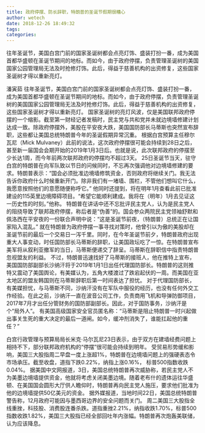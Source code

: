 ```yaml
---
title: 政府停摆、防长辞职，特朗普的圣诞节假期很糟心
author: wetech
date: 2018-12-26 18:49:32
tags: 
categories: 
---
```

往年圣诞节，美国白宫门前的国家圣诞树都会点亮灯饰、盛装打扮一番，成为美国首都华盛顿在圣诞节期间的地标。而如今，由于政府停摆，负责管理圣诞树的美国国家公园管理局无法及时抢修灯饰。此后，得益于慈善机构的出资修复，这些国家圣诞树才得以重新亮灯。
<!-- more -->
潘寅茹
往年圣诞节，美国白宫门前的国家圣诞树都会点亮灯饰、盛装打扮一番，成为美国首都华盛顿在圣诞节期间的地标。而如今，由于政府停摆，负责管理圣诞树的美国国家公园管理局无法及时抢修灯饰。此后，得益于慈善机构的出资修复，这些国家圣诞树才得以重新亮灯。
国家圣诞树的亮灯风波，仅是美国联邦政府停摆的一个缩影。截至第一财经记者发稿时，民主党与共和党并未就边境墙修建计划达成一致。除政府停摆外，美股在平安夜大跌，美国国防部长马蒂斯也突然宣布辞职，这些都让美国总统特朗普今年的圣诞假期异常沉重。
根据白宫预算主任穆尔瓦尼（Mick Mulvaney）此前的说法，这次政府停摆很可能会持续到28日之后，甚至新一届国会会期开始的2019年1月3日后。也就是说，此次联邦政府的停摆至少长达1周，而今年前两次联邦政府的停摆均不超过3天。
25日圣诞节当天，驻守白宫的特朗普在向军队致以节日的问候同时，不忘再次强调他对边境墙修建的要求。特朗普表示：“国会必须批准边境墙修筑资金，否则政府将继续关门。我无法告诉你政府什么时候重新开门。除非我们有一堵墙、围栏，不管他们想叫它什么，我愿意按照他们的意愿随便称呼它。”
他同时还提到，将在明年1月查看此前已批准建设的115英里边境障碍项目。“希望它能顺利建成。我将在（明年）1月去见证这一历史性的时刻。”他称。
特朗普在讲话中还不忘批评民主党人，认为是民主党人的阻挠导致了联邦政府停摆，称后者是“伪善”的。国会参众两院民主党领袖舒默和佩洛西在平安夜的一份联合声明中说：“这是圣诞节前夜，（特朗普）总统正在让国家陷入混乱。”
就在特朗普为政府停摆一事寻找对策时，他曾引以为傲的美股却在圣诞节前的最后一个交易日一泻千里。同时，在今年圣诞节前夕，特朗普政府出现重大人事变动，时任国防部长马蒂斯的辞职，让美国政坛吃了一惊。在特朗普宣布美军将从叙利亚撤军的当日，马蒂斯便递交了辞呈。马蒂斯在辞职信中指责特朗普忽视盟友的利益。
不过，特朗普迅速找好了马蒂斯的接班人，他在推特上宣布，美国国防部副部长沙纳汗将于2019年1月1日出任代理国防部长。特朗普的这则推特又震动了美国舆论，有美媒认为，五角大楼渡过了跌宕起伏的一周。而美国在亚太地区的盟友韩国则在马蒂斯辞职后第一时间表达了担忧。
对于代理国防部长，有美媒担忧，与马蒂斯不同，沙纳汗没有在军队中服役的经历，也没有任何外交工作经验。在此之前，沙纳汗一直在波音公司工作，负责商用飞机和导弹防御项目，2017年7月才出任分管财务的国防部副部长。因此，对于国防事务，沙纳汗是个“局外人”。
有美国高级国家安全官员匿名称：“马蒂斯是阻止特朗普一时兴起做出事关生死的重大决定的最后一道闸。如今，缓冲剂消失了，谁能扛起他的重任？”
 
 
白宫行政管理与预算局局长米克·马尔瓦尼23日表示，由于双方在建墙经费问题上相持不下，部分联邦政府机构的“停摆”很可能会持续到明年。
受贸易形势缓和影响，美国三大股指周二早盘一度上涨超1%，特朗普在边境墙问题上的强硬表态令市场承压。截至收盘，道指下跌0.22%，纳指上涨0.16%， 标普500指数收跌0.04%。
据美国中文网报道，3日，美国总统特朗普再次威胁称，若民主党人不为美墨边境墙提供资金，他就将考虑关闭美墨边境。随着老布什的遗体运往华盛顿、在美国国会圆形大厅供人瞻仰时，特朗普再向民主党人施压，要求他们批准为他的边境墙提供50亿美元的资金。
据外媒报道，当地时间22日，美国总统特朗普警告称，12月政府可能因与墨西哥边界的安全问题而关门。
周二美国三大股指全线重挫，科技股、消费股连番杀跌。道指重挫2.21%，纳指收跌1.70%，标普500指数收跌1.82%，美国三大股指已经全部回吐年内涨幅。特朗普再次炮轰美联储，认为应该降息。
